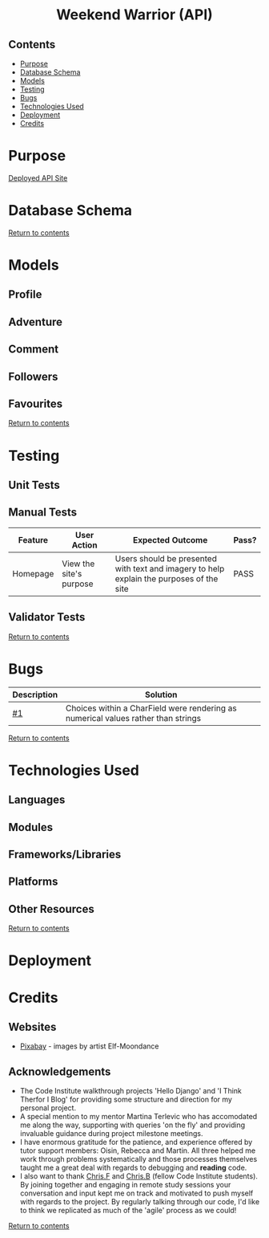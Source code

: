 <h1 align="center">Weekend Warrior (API)</h1>



## Contents

*  [Purpose](#purpose)
*  [Database Schema](#database-schema)
*  [Models](#models)
*  [Testing](#testing)
*  [Bugs](#bugs)
*  [Technologies Used](#technologies-used)
*  [Deployment](#deployment)
*  [Credits](#credits)

# Purpose

[Deployed API Site](https://weekend-warrior-api.herokuapp.com)

# Database Schema



[Return to contents](#contents)

# Models

## Profile


## Adventure


## Comment


## Followers


## Favourites

[Return to contents](#contents)




# Testing

## Unit Tests

## Manual Tests

| Feature | User Action| Expected Outcome | Pass? |
| ----- | -------- | ------- | ------- |
| Homepage | View the site's purpose | Users should be presented with text and imagery to help explain the purposes of the site | PASS |

## Validator Tests

[Return to contents](#contents)




# Bugs

| Description | Solution |
| ----- | ------- |
| [#1](https://github.com/NickdevC/Home-Learning-Hub/issues/21#issue-1574485639) | Choices within a CharField were rendering as numerical values rather than strings |


[Return to contents](#contents)




# Technologies Used 

## Languages

## Modules

## Frameworks/Libraries

## Platforms

## Other Resources

[Return to contents](#contents)





# Deployment




# Credits

## Websites

* [Pixabay](https://pixabay.com/users/elf-moondance-19728901/) - images by artist Elf-Moondance


## Acknowledgements

* The Code Institute walkthrough projects 'Hello Django' and 'I Think Therfor I Blog' for providing some structure and direction for my personal project.
* A special mention to my mentor Martina Terlevic who has accomodated me along the way, supporting with queries 'on the fly' and providing invaluable guidance during project milestone meetings. 
* I have enormous gratitude for the patience, and experience offered by tutor support members: Oisin, Rebecca and Martin. All three helped me work through problems systematically and those processes themselves taught me a great deal with regards to debugging and **reading** code.
* I also want to thank [Chris.F](https://github.com/Chrisfaherty) and [Chris.B](https://github.com/Christoph33one) (fellow Code Institute students). By joining together and engaging in remote study sessions your conversation and input kept me on track and motivated to push myself with regards to the project. By regularly talking through our code, I'd like to think we replicated as much of the 'agile' process as we could!


[Return to contents](#contents)
